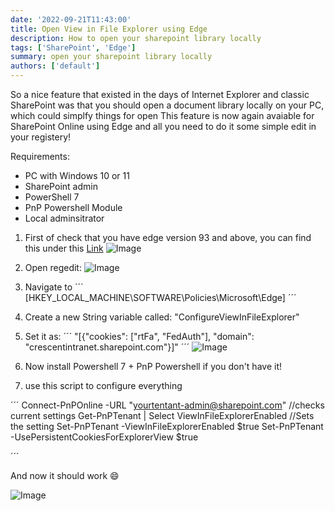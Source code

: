 ```yaml
---
date: '2022-09-21T11:43:00'
title: Open View in File Explorer using Edge
description: How to open your sharepoint library locally
tags: ['SharePoint', 'Edge']
summary: open your sharepoint library locally
authors: ['default']
---
```


So a nice feature that existed in the days of Internet Explorer and classic SharePoint was that you should open a document library locally on your PC, which could simplfy things for open
This feature is now again avaiable for SharePoint Online using Edge and all you need to do it some simple edit in your registery!

Requirements:

- PC with Windows 10 or 11
- SharePoint admin
- PowerShell 7
- PnP Powershell Module
- Local adminsitrator

1. First of check that you have edge version 93 and above, you can find this under this [Link](edge://settings/help)
   ![Image](/static/images/assets/ViewinFileExplorer/1.png)

2. Open regedit:
   ![Image](/static/images/assets/ViewinFileExplorer/2.png)

3. Navigate to
   ´´´
   [HKEY_LOCAL_MACHINE\SOFTWARE\Policies\Microsoft\Edge]
   ´´´

4. Create a new String variable called: "ConfigureViewInFileExplorer"

5. Set it as:
   ´´´
   "[{"cookies": ["rtFa", "FedAuth"], "domain": "crescentintranet.sharepoint.com"}]"
   ´´´
   ![Image](/static/images/assets/ViewinFileExplorer/3.png)

6. Now install Powershell 7 + PnP Powershell if you don't have it!

7. use this script to configure everything

´´´
Connect-PnPOnline -URL "yourtentant-admin@sharepoint.com"
//checks current settings
Get-PnPTenant | Select ViewInFileExplorerEnabled
//Sets the setting
Set-PnPTenant -ViewInFileExplorerEnabled $true
Set-PnPTenant -UsePersistentCookiesForExplorerView $true

´´´

And now it should work :smile:

![Image](/static/images/assets/ViewinFileExplorer/4.png)
